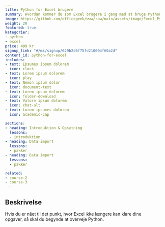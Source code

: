 ```yaml
---
title: Python for Excel brugere
summary: Hvordan kommer du som Excel brugere i gang med at bruge Python
image: https://github.com/officegeek/www/raw/main/assets/image/Excel_Python.jpg
weight: 20
featured: true
kategorier:
- python
- excel
price: 499 kr
signup_link: "#/ms/signup/629b2d6f75fd210004f60a2d"
content_id: python-for-excel
includes:
- text: Epsumes ipsum dolorem
  icon: clock
- text: Lorem ipsum dolorem
  icon: play
- text: Nemon ipsum dolor
  icon: document-text
- text: Lorem ipsum dolorem
  icon: folder-download
- text: Valore ipsum dolorem
  icon: chat-alt
- text: Lorem ipsumes dolorem
  icon: academic-cap

sections:
- heading: Introduktion & Opsætning
  lessons:
  - introduktion
- heading: Data import
  lessons:
  - pakker
- heading: Data import
  lessons:
  - pakker

related:
- course-2
- course-3
---
```


## Beskrivelse

Hvis du er nået til det punkt, hvor Excel ikke længere kan klare dine opgaver, så skal du begynde at overveje Python.
